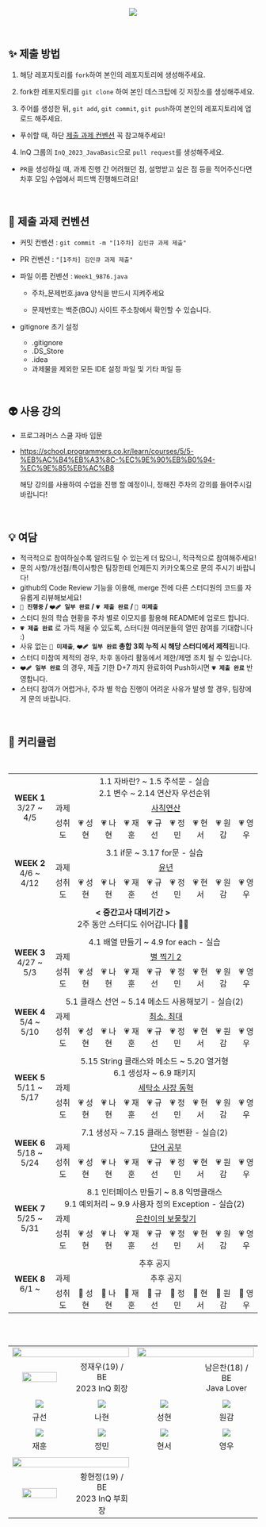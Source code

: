 <p align="center"><img src="https://user-images.githubusercontent.com/58041212/225630182-3c2bdd35-6bac-48ab-bb22-e66703101e6a.jpg"></p>

<br>

## ✨ 제출 방법

1. 해당 레포지토리를 `fork`하여 본인의 레포지토리에 생성해주세요.

2. fork한 레포지토리를 `git clone` 하여 본인 데스크탑에 깃 저장소를 생성해주세요.

3. 주어를 생성한 뒤, `git add`, `git commit`, `git push`하여 본인의 레포지토리에 업로드 해주세요.

- 푸쉬할 때, 하단 [제출 과제 컨벤션](#📝-제출-과제-컨벤션) 꼭 참고해주세요!

4. InQ 그룹의 `InQ_2023_JavaBasic`으로 `pull request`를 생성해주세요.

- `PR`을 생성하실 때, 과제 진행 간 어려웠던 점, 설명받고 싶은 점 등을 적어주신다면<br>차후 모임 수업에서 피드백 진행해드려요!

<br/>

## 📝 제출 과제 컨벤션

- 커밋 컨벤션 : `git commit -m "[1주차] 김인큐 과제 제출"`

- PR 컨벤션 : `"[1주차] 김인큐 과제 제출"`

- 파일 이름 컨벤션 : `Week1_9876.java`

  - 주차_문제번호.java 양식을 반드시 지켜주세요

  - 문제번호는 백준(BOJ) 사이트 주소창에서 확인할 수 있습니다.

- gitignore 초기 설정
  - .gitignore
  - .DS_Store
  - .idea
  - 과제물을 제외한 모든 IDE 설정 파일 및 기타 파일 등

<br/>

## 👽️ 사용 강의

- 프로그래머스 스쿨 자바 입문

- https://school.programmers.co.kr/learn/courses/5/5-%EB%AC%B4%EB%A3%8C-%EC%9E%90%EB%B0%94-%EC%9E%85%EB%AC%B8

  해당 강의를 사용하여 수업을 진행 할 예정이니, 정해진 주차의 강의를 들어주시길 바랍니다!

<br/>

## 💡 여담

- 적극적으로 참여하실수록 알려드릴 수 있는게 더 많으니, 적극적으로 참여해주세요!
- 문의 사항/개선점/특이사항은 팀장한테 언제든지 카카오톡으로 문의 주시기 바랍니다!
- github의 Code Review 기능을 이용해, merge 전에 다른 스터디원의 코드를 자유롭게 리뷰해보세요!
-  **`🤍 진행중` / `❤️‍🩹 일부 완료` / `💗 제출 완료` / `🖤 미제출`**
  - 스터디 원의 학습 현황을 주차 별로 이모지를 활용해 README에 업로드 합니다.
  - **`💗 제출 완료`** 로 가득 채울 수 있도록, 스터디원 여러분들의 열띤 참여를 기대합니다 :)
  - 사유 없는 **`🖤 미제출`**, **`❤️‍🩹 일부 완료` 총합 3회 누적 시 해당 스터디에서 제적**됩니다.
  - 스터디 미참여 제적의 경우, 차후 동아리 활동에서 제한/제명 조치 될 수 있습니다.
  - **`❤️‍🩹 일부 완료`** 의 경우, 제출 기한 D+7 까지 완료하여 Push하시면 **`💗 제출 완료`** 반영합니다.
  - 스터디 참여가 어렵거나, 주차 별 학습 진행이 어려운 사유가 발생 할 경우, 팀장에게 문의 바랍니다.


<br>

## 📱 커리큘럼
<table align="center" width=100%>
  <tr>
    <td rowspan = "3" colspan = "2" align="center"><b>WEEK 1</b>
  <br>
  3/27 ~ 4/5
    </td>
    <td colspan = "10" align="center">
  1.1 자바란? ~ 1.5 주석문 - 실습 <br>
  2.1 변수 ~ 2.14 연산자 우선순위
  <br></td>
  </tr>
  <tr>
  <td colspan=2 align="center">과제</td>
  <td colspan=8 align="center"><a href="https://www.acmicpc.net/problem/10869"/>사칙연산</td>
  </tr>
  <tr>
    <td colspan=2 align="center">성취도</td>
    <td align="center">💗 성현</td>
    <td align="center">💗 나현</td>
    <td align="center">💗 재훈</td>
    <td align="center">💗 규선</td>
    <td align="center">💗 정민</td>
    <td align="center">💗 현서</td>
    <td align="center">💗 원감</td>
    <td align="center">💗 영우</td>
  </tr>
  <tr>
  <td colspan=12></td>
  </tr>
  <tr>
    <td rowspan = "3" colspan = "2" align="center"><b>WEEK 2</b>
  <br>
  4/6 ~ 4/12
    </td>
    <td colspan = "10" align="center">
  3.1 if문 ~ 3.17 for문 - 실습
    </td>
  </tr>
  <tr>
<td colspan=2 align="center">과제</td>
<td colspan=9 align="center"><a href="https://www.acmicpc.net/problem/2753"/>윤년</td>
  </tr>
  <tr>
    <td colspan=2 align="center">성취도</td>
    <td align="center">💗 성현</td>
    <td align="center">💗 나현</td>
    <td align="center">💗 재훈</td>
    <td align="center">💗 규선</td>
    <td align="center">💗 정민</td>
    <td align="center">💗 현서</td>
    <td align="center">💗 원감</td>  
    <td align="center">💗 영우</td>
  </tr>
    <tr>
  <td colspan=12></td>
  </tr>
  <tr>
    <td colspan = "12" align="center"><b>< 중간고사 대비기간 ></b>
  <br>
  2주 동안 스터디도 쉬어갑니다 👋🏻</td><br/>
  </tr>
  <tr>
  <td colspan=12></td>
  </tr>
  <tr>
    <td rowspan = "3" colspan = "2" align="center"><b>WEEK 3</b>
  <br>
  4/27 ~ 5/3
    </td>
    <td colspan = "10" align="center">
  4.1 배열 만들기 ~ 4.9 for each - 실습
    </td>
  </tr>
  <tr>
<td colspan=2 align="center">과제</td>
<td colspan=8 align="center"><a href="https://www.acmicpc.net/problem/2439"/>별 찍기 2</td>
  </tr>
  <tr>
    <td colspan=2 align="center">성취도</td>
    <td align="center">💗 성현</td>
    <td align="center">💗 나현</td>
    <td align="center">💗 재훈</td>
    <td align="center">💗 규선</td>
    <td align="center">💗 정민</td>
    <td align="center">💗 현서</td>
    <td align="center">💗 원감</td>
    <td align="center">💗 영우</td>
  </tr>
    <tr>
  <td colspan=12></td>
  </tr>
  <tr>
    <td rowspan = "3" colspan = "2" align="center"><b>WEEK 4</b>
  <br>
  5/4 ~ 5/10
    </td>
    <td colspan = "10" align="center">
  5.1 클래스 선언 ~ 5.14 메소드 사용해보기 - 실습(2)
  </td>
  </tr>
  <tr>
<td colspan=2 align="center">과제</td>
<td colspan=8 align="center"><a href="https://www.acmicpc.net/problem/10818"/>최소, 최대</td>
  </tr>
  <tr>
    <td colspan=2 align="center">성취도</td>
    <td align="center">💗 성현</td>
    <td align="center">💗 나현</td>
    <td align="center">💗 재훈</td>
    <td align="center">💗 규선</td>
    <td align="center">💗 정민</td>
    <td align="center">💗 현서</td>
    <td align="center">💗 원감</td>
    <td align="center">💗 영우</td>
  </tr>
    <tr>
  <td colspan=12></td>
  </tr>
  <tr>
    <td rowspan = "3" colspan = "2" align="center"><b>WEEK 5</b>
  <br>
  5/11 ~ 5/17
    </td>
    <td colspan = "10" align="center">
    5.15 String 클래스와 메소드 ~ 5.20 열거형
    <br>
    6.1 생성자 ~ 6.9 패키지
  </td>
  </tr>
   <tr>
<td colspan=2 align="center">과제</td>
<td colspan=8 align="center"><a href="https://www.acmicpc.net/problem/2720"/>세탁소 사장 동혁</td>
  </tr>
  <tr>
    <td colspan=2 align="center">성취도</td>
    <td align="center">💗 성현</td>
    <td align="center">💗 나현</td>
    <td align="center">💗 재훈</td>
    <td align="center">💗 규선</td>
    <td align="center">💗 정민</td>
    <td align="center">💗 현서</td>
    <td align="center">💗 원감</td>
    <td align="center">💗 영우</td>
  </tr>
    <tr>
  <td colspan=12></td>
  </tr>
  <tr>
    <td rowspan = "3" colspan = "2" align="center"><b>WEEK 6</b>
  <br>
  5/18 ~ 5/24
    </td>
    <td colspan = "10" align="center">
    7.1 생성자 ~ 7.15 클래스 형변환 - 실습(2)
    </td>
  </tr>
  <tr>
<td colspan=2 align="center">과제</td>
<td colspan=8 align="center"><a href="https://www.acmicpc.net/problem/1157"/>단어 공부</td>
</tr>
  <tr>
    <td colspan=2 align="center">성취도</td>
    <td align="center">💗 성현</td>
    <td align="center">💗 나현</td>
    <td align="center">💗 재훈</td>
    <td align="center">💗 규선</td>
    <td align="center">💗 정민</td>
    <td align="center">💗 현서</td>
    <td align="center">💗 원감</td>
    <td align="center">💗 영우</td>
  </tr>
    <tr>
  <td colspan=12></td>
  </tr>
  <tr>
    <td rowspan = "3" colspan = "2" align="center"><b>WEEK 7</b>
  <br>
  5/25 ~ 5/31
    </td>
    <td colspan = "10" align="center">
  8.1 인터페이스 만들기 ~ 8.8 익명클래스
  <br>
  9.1 예외처리 ~ 9.9 사용자 정의 Exception - 실습(2)
  </td>
  </tr>
  <tr>
<td colspan=2 align="center">과제</td>
<td colspan=8 align="center"><a href="https://github.com/InQ-InQ-InQ-InQ-InQ/InQ_2023_JavaBasic/blob/main/src/%EC%9E%AC%EC%9A%B0/Week7_%ED%81%B4%EB%9E%98%EC%8A%A4_%EC%97%B0%EC%8A%B5_1.md"/>은찬이의 보물찾기</td>
  </tr>
  <tr>
    <td colspan=2 align="center">성취도</td>
    <td align="center">💗 성현</td>
    <td align="center">💗 나현</td>
    <td align="center">💗 재훈</td>
    <td align="center">💗 규선</td>
    <td align="center">💗 정민</td>
    <td align="center">💗 현서</td>
    <td align="center">💗 원감</td>
<td align="center">💗 영우</td>
  </tr>
    <tr>
  <td colspan=12></td>
  </tr>
  <tr>
    <td rowspan = "3" colspan = "2" align="center"><b>WEEK 8</b>
  <br>
  6/1 ~
    </td>
    <td colspan = "10" align="center">
  추후 공지
    </td>
  </tr>
  <tr>
<td colspan=2 align="center">과제</td>
<td colspan=8 align="center">추후 공지</td>
  </tr>
  <tr>
    <td colspan=2 align="center">성취도</td>
    <td align="center">🤍 성현</td>
    <td align="center">🤍 나현</td>
    <td align="center">🤍 재훈</td>
    <td align="center">🤍 규선</td>
    <td align="center">🤍 정민</td>
  <td align="center">🤍 현서</td>
    <td align="center">🤍 원감</td>
<td align="center">🤍 영우</td>
  </tr>
</table>

<br> <br> 


<table align="center">
    <tr>
    <td colspan=2 align="center"><a href="https://github.com/holyPigeon"><img src="https://readme-typing-svg.herokuapp.com?font=Rubik+80s+Fade&color=2F2F2F&size=30&center=true&vCenter=true&width=500&height=35&lines=TeamMaster&duration=1&pause=1000" style="vertical-align:top" width=100%></td>
     <td colspan=2 align="center"><a href="https://github.com/eunchannam"><img src="https://readme-typing-svg.herokuapp.com?font=Rubik+80s+Fade&color=2F2F2F&size=30&center=true&vCenter=true&width=500&height=35&lines=Mentor+&duration=1&pause=1000" style="vertical-align:top" width=100%></td>
  </tr>
  <tr>
      <td align="center"><a href="https://github.com/holyPigeon"><img src="https://avatars.githubusercontent.com/u/89138189?v=4" width=80%; height=25%style="vertical-align:top" alt=""/>
      <td width=25% align=center>정재우(19) / BE</br>2023 InQ 회장</br></td>
      <td align="center"><a href="https://github.com/eunchannam"><img src="https://avatars.githubusercontent.com/u/75837025?v=4" style="vertical-align:top" alt=""/></td>
      <td width=25% align=center>남은찬(18) / BE</br>Java Lover</br></td>
  </tr>
  <tr>
  <td colspan=2></td>
    <td colspan=2></td>
  </tr>
  <tr>
  <td align="center"><a href="https://github.com/gyuseon25"><img src=https://avatars.githubusercontent.com/u/118058218?v=4"/></td>
  <td align="center"><a href="https://github.com/nahyun0423"><img src=https://avatars.githubusercontent.com/u/68987116?v=4"/></td>
  <td align="center"><a href="https://github.com/hupa7"><img src=https://avatars.githubusercontent.com/u/128016629?v=4"/></td>
  <td align="center"><a href="https://github.com/wongam01"><img src=https://avatars.githubusercontent.com/u/128019637?v=4"/></td>
  </tr>
    <tr>
  <td align="center">규선</td>
  <td align="center">나현</td>
  <td align="center">성현</td>
  <td align="center">원감</td>
  </tr>
<tr>
  <td colspan=4></td>
  </tr>
<tr>
  <td align="center"><a href="https://github.com/SongJaeHoonn"><img src=https://avatars.githubusercontent.com/u/128021502?v=4"/></td>
  <td align="center"><a href="https://github.com/JeongMin-2"><img src=https://avatars.githubusercontent.com/u/128018186?v=4"/></td>
  <td align="center"><a href="https://github.com/hyeonseo9"><img src=https://avatars.githubusercontent.com/u/128016782?v=4"/></td>
  <td align="center"><a href="https://github.com/piedra-de-flor"><img src=https://avatars.githubusercontent.com/u/101418352?v=4"/></td>
  </tr>
<tr>
  <td align="center">재훈</td>
  <td align="center">정민</td>
  <td align="center">현서</td>
  <td align="center">영우</td>
  </tr>
    <tr>
  <td colspan=2></td>
  </tr>
  <tr>
    <td colspan=2 align="center"><a href="https://github.com/HyeonJeong519"><img src="https://readme-typing-svg.herokuapp.com?font=Rubik+80s+Fade&color=2F2F2F&size=30&center=true&vCenter=true&width=500&height=35&lines=Assistant&duration=1&pause=1000" style="vertical-align:top" width=100%></td>
  </tr>
  <tr>
      <td align="center"><a href="https://github.com/HyeonJeong519"><img src="https://avatars.githubusercontent.com/u/58041212?v=4" width=80%; height=25%style="vertical-align:top" alt=""/>
      <td width=25% align=center>황현정(19) / BE</br>2023 InQ 부회장</br></td>
  </tr>
</table>
  

